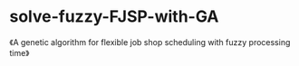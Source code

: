 # solve-fuzzy-FJSP-with-GA
《A genetic algorithm for flexible job shop scheduling with fuzzy processing time》
